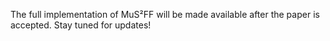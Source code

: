 The full implementation of MuS²FF will be made available after the paper is accepted. Stay tuned for updates!
